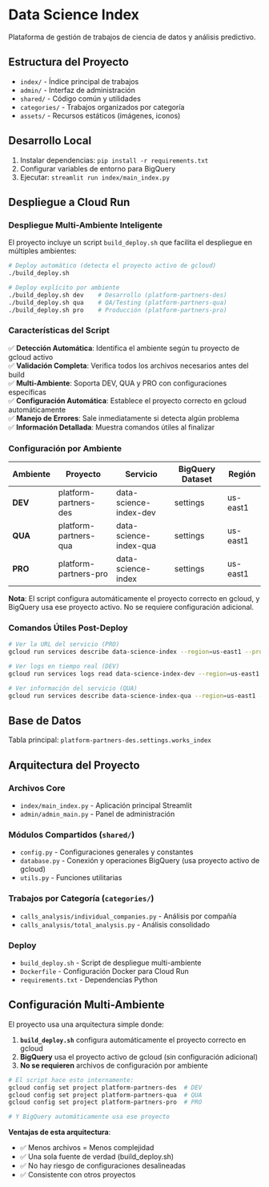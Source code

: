 # Data Science Index

Plataforma de gestión de trabajos de ciencia de datos y análisis predictivo.

## Estructura del Proyecto

- `index/` - Índice principal de trabajos
- `admin/` - Interfaz de administración
- `shared/` - Código común y utilidades
- `categories/` - Trabajos organizados por categoría
- `assets/` - Recursos estáticos (imágenes, iconos)

## Desarrollo Local

1. Instalar dependencias: `pip install -r requirements.txt`
2. Configurar variables de entorno para BigQuery
3. Ejecutar: `streamlit run index/main_index.py`

## Despliegue a Cloud Run

### Despliegue Multi-Ambiente Inteligente

El proyecto incluye un script `build_deploy.sh` que facilita el despliegue en múltiples ambientes:

```bash
# Deploy automático (detecta el proyecto activo de gcloud)
./build_deploy.sh

# Deploy explícito por ambiente
./build_deploy.sh dev    # Desarrollo (platform-partners-des)
./build_deploy.sh qua    # QA/Testing (platform-partners-qua)
./build_deploy.sh pro    # Producción (platform-partners-pro)
```

### Características del Script

✅ **Detección Automática**: Identifica el ambiente según tu proyecto de gcloud activo  
✅ **Validación Completa**: Verifica todos los archivos necesarios antes del build  
✅ **Multi-Ambiente**: Soporta DEV, QUA y PRO con configuraciones específicas  
✅ **Configuración Automática**: Establece el proyecto correcto en gcloud automáticamente  
✅ **Manejo de Errores**: Sale inmediatamente si detecta algún problema  
✅ **Información Detallada**: Muestra comandos útiles al finalizar  

### Configuración por Ambiente

| Ambiente | Proyecto | Servicio | BigQuery Dataset | Región |
|----------|----------|----------|------------------|--------|
| **DEV** | platform-partners-des | data-science-index-dev | settings | us-east1 |
| **QUA** | platform-partners-qua | data-science-index-qua | settings | us-east1 |
| **PRO** | platform-partners-pro | data-science-index | settings | us-east1 |

**Nota**: El script configura automáticamente el proyecto correcto en gcloud, y BigQuery usa ese proyecto activo. No se requiere configuración adicional.

### Comandos Útiles Post-Deploy

```bash
# Ver la URL del servicio (PRO)
gcloud run services describe data-science-index --region=us-east1 --project=platform-partners-pro --format='value(status.url)'

# Ver logs en tiempo real (DEV)
gcloud run services logs read data-science-index-dev --region=us-east1 --project=platform-partners-des --tail

# Ver información del servicio (QUA)
gcloud run services describe data-science-index-qua --region=us-east1 --project=platform-partners-qua
```

## Base de Datos

Tabla principal: `platform-partners-des.settings.works_index`

## Arquitectura del Proyecto

### Archivos Core
- `index/main_index.py` - Aplicación principal Streamlit
- `admin/admin_main.py` - Panel de administración

### Módulos Compartidos (`shared/`)
- `config.py` - Configuraciones generales y constantes
- `database.py` - Conexión y operaciones BigQuery (usa proyecto activo de gcloud)
- `utils.py` - Funciones utilitarias

### Trabajos por Categoría (`categories/`)
- `calls_analysis/individual_companies.py` - Análisis por compañía
- `calls_analysis/total_analysis.py` - Análisis consolidado

### Deploy
- `build_deploy.sh` - Script de despliegue multi-ambiente
- `Dockerfile` - Configuración Docker para Cloud Run
- `requirements.txt` - Dependencias Python

## Configuración Multi-Ambiente

El proyecto usa una arquitectura simple donde:

1. **`build_deploy.sh`** configura automáticamente el proyecto correcto en gcloud
2. **BigQuery** usa el proyecto activo de gcloud (sin configuración adicional)
3. **No se requieren** archivos de configuración por ambiente

```bash
# El script hace esto internamente:
gcloud config set project platform-partners-des  # DEV
gcloud config set project platform-partners-qua  # QUA
gcloud config set project platform-partners-pro  # PRO

# Y BigQuery automáticamente usa ese proyecto
```

**Ventajas de esta arquitectura**:
- ✅ Menos archivos = Menos complejidad
- ✅ Una sola fuente de verdad (build_deploy.sh)
- ✅ No hay riesgo de configuraciones desalineadas
- ✅ Consistente con otros proyectos

